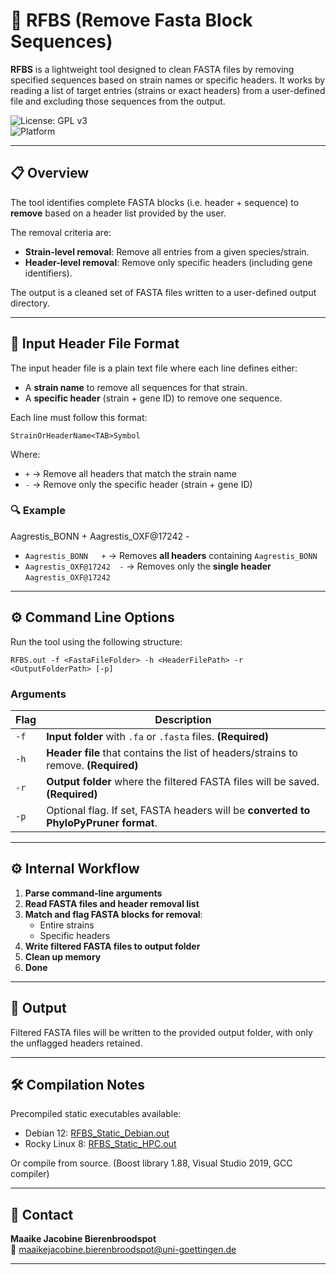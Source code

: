 # 🧹 RFBS (Remove Fasta Block Sequences)

**RFBS** is a lightweight tool designed to clean FASTA files by removing specified sequences based on strain names or specific headers. It works by reading a list of target entries (strains or exact headers) from a user-defined file and excluding those sequences from the output.

![License: GPL v3](https://img.shields.io/badge/License-GPLv3-blue.svg)  
![Platform](https://img.shields.io/badge/platform-Linux-lightgrey)

---

## 📋 Overview

The tool identifies complete FASTA blocks (i.e. header + sequence) to **remove** based on a header list provided by the user.

The removal criteria are:
- **Strain-level removal**: Remove all entries from a given species/strain.
- **Header-level removal**: Remove only specific headers (including gene identifiers).

The output is a cleaned set of FASTA files written to a user-defined output directory.

---

## 🧾 Input Header File Format

The input header file is a plain text file where each line defines either:
- A **strain name** to remove all sequences for that strain.
- A **specific header** (strain + gene ID) to remove one sequence.

Each line must follow this format:
```
StrainOrHeaderName<TAB>Symbol
```

Where:
- `+` → Remove all headers that match the strain name  
- `-` → Remove only the specific header (strain + gene ID)

### 🔍 Example
Aagrestis_BONN +
Aagrestis_OXF@17242 -


- `Aagrestis_BONN	+` → Removes **all headers** containing `Aagrestis_BONN`
- `Aagrestis_OXF@17242	-` → Removes only the **single header** `Aagrestis_OXF@17242`

---

## ⚙️ Command Line Options

Run the tool using the following structure:
```
RFBS.out -f <FastaFileFolder> -h <HeaderFilePath> -r <OutputFolderPath> [-p]
```


### Arguments

| Flag | Description |
|------|-------------|
| `-f` | **Input folder** with `.fa` or `.fasta` files. **(Required)** |
| `-h` | **Header file** that contains the list of headers/strains to remove. **(Required)** |
| `-r` | **Output folder** where the filtered FASTA files will be saved. **(Required)** |
| `-p` | Optional flag. If set, FASTA headers will be **converted to PhyloPyPruner format**. |

---

## ⚙️ Internal Workflow

1. **Parse command-line arguments**
2. **Read FASTA files and header removal list**
3. **Match and flag FASTA blocks for removal**:
   - Entire strains
   - Specific headers
4. **Write filtered FASTA files to output folder**
5. **Clean up memory**
6. **Done**

---

## 📂 Output

Filtered FASTA files will be written to the provided output folder, with only the unflagged headers retained.

---

## 🛠️ Compilation Notes

Precompiled static executables available:  

- Debian 12: [RFBS_Static_Debian.out](https://github.com/mjbieren/RFBS/blob/main/Sources/Executables/RFBS_Static_Debian.out)  
- Rocky Linux 8: [RFBS_Static_HPC.out](https://github.com/mjbieren/RFBS/blob/main/Sources/Executables/RFBS_Static_HPC.out)  

Or compile from source. (Boost library 1.88, Visual Studio 2019, GCC compiler)

---

## 📧 Contact

**Maaike Jacobine Bierenbroodspot**  
📧 maaikejacobine.bierenbroodspot@uni-goettingen.de

---




